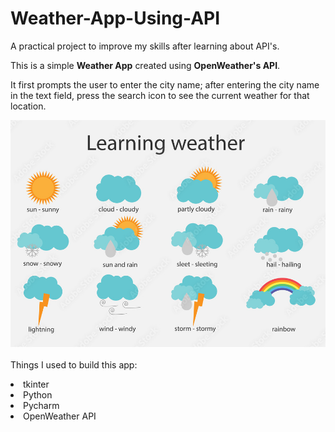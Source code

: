 # Weather-App-Using-API
A practical project to improve my skills after learning about API's.

This is a simple <b>Weather App</b> created using <b>OpenWeather's API</b>.

It first prompts the user to enter the city name; after entering the city name in the text field, press the search icon to see the current weather for that location.


<img src="https://github.com/Vishwam11/Weather-App-Using-API/blob/main/img/weathers.png"> </a>
<br><br>Things I used to build this app:
<li>tkinter
<li>Python
<li>Pycharm
<li>OpenWeather API

